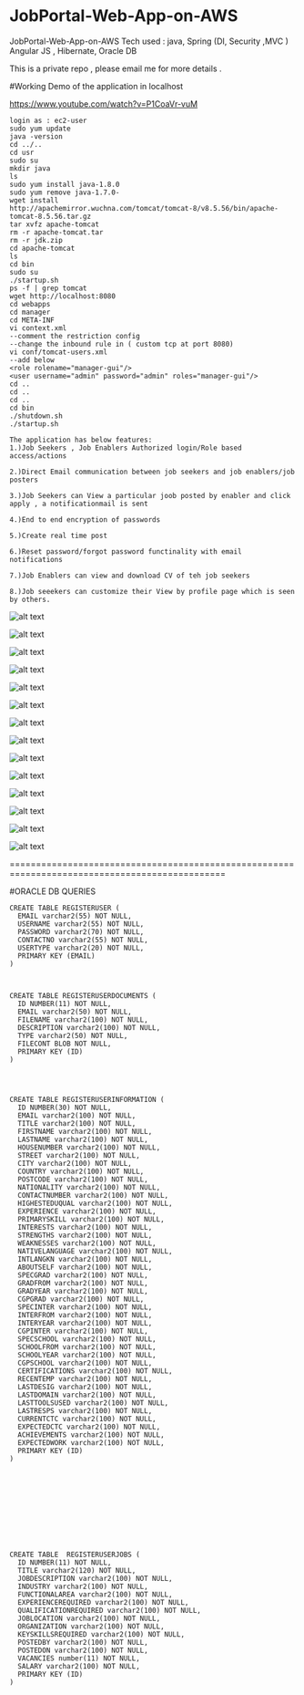 # JobPortal-Web-App-on-AWS
JobPortal-Web-App-on-AWS  Tech used : java, Spring (DI, Security ,MVC ) Angular JS , Hibernate, Oracle DB

This is a private repo , please email me for more details .

#Working Demo of the application in localhost 

https://www.youtube.com/watch?v=P1CoaVr-vuM


```
login as : ec2-user
sudo yum update
java -version
cd ../..
cd usr
sudo su
mkdir java
ls
sudo yum install java-1.8.0
sudo yum remove java-1.7.0-
wget install 
http://apachemirror.wuchna.com/tomcat/tomcat-8/v8.5.56/bin/apache-tomcat-8.5.56.tar.gz
tar xvfz apache-tomcat
rm -r apache-tomcat.tar
rm -r jdk.zip
cd apache-tomcat
ls
cd bin
sudo su
./startup.sh
ps -f | grep tomcat
wget http://localhost:8080
cd webapps
cd manager
cd META-INF
vi context.xml
--comment the restriction config
--change the inbound rule in ( custom tcp at port 8080)
vi conf/tomcat-users.xml
--add below
<role rolename="manager-gui"/>
<user username="admin" password="admin" roles="manager-gui"/>
cd ..
cd ..
cd ..
cd bin
./shutdown.sh
./startup.sh
```

```
The application has below features:
1.)Job Seekers , Job Enablers Authorized login/Role based access/actions

2.)Direct Email communication between job seekers and job enablers/job posters

3.)Job Seekers can View a particular joob posted by enabler and click apply , a notificationmail is sent

4.)End to end encryption of passwords

5.)Create real time post 

6.)Reset password/forgot password functinality with email notifications

7.)Job Enablers can view and download CV of teh job seekers

8.)Job seeekers can customize their View by profile page which is seen by others.

```






![alt text](https://github.com/DhanaTontanahal/JobPortal-Web-App-on-AWS/blob/master/viewjob.PNG)


![alt text](https://github.com/DhanaTontanahal/JobPortal-Web-App-on-AWS/blob/master/showinterestinjob.PNG)


![alt text](https://github.com/DhanaTontanahal/JobPortal-Web-App-on-AWS/blob/master/show-interest-by-job-enabler.PNG)



![alt text](https://github.com/DhanaTontanahal/JobPortal-Web-App-on-AWS/blob/master/show-inetrest-ping.PNG)


![alt text](https://github.com/DhanaTontanahal/JobPortal-Web-App-on-AWS/blob/master/searchjobs.PNG)


![alt text](https://github.com/DhanaTontanahal/JobPortal-Web-App-on-AWS/blob/master/recruit.PNG)


![alt text](https://github.com/DhanaTontanahal/JobPortal-Web-App-on-AWS/blob/master/jobportal4.PNG)



![alt text](https://github.com/DhanaTontanahal/JobPortal-Web-App-on-AWS/blob/master/jobportal3.PNG)


![alt text](https://github.com/DhanaTontanahal/JobPortal-Web-App-on-AWS/blob/master/jobportal2.PNG)


![alt text](https://github.com/DhanaTontanahal/JobPortal-Web-App-on-AWS/blob/master/jobportal1.PNG)



![alt text](https://github.com/DhanaTontanahal/JobPortal-Web-App-on-AWS/blob/master/jobportal-register.PNG)


![alt text](https://github.com/DhanaTontanahal/JobPortal-Web-App-on-AWS/blob/master/jobporatl5.PNG)


![alt text](https://github.com/DhanaTontanahal/JobPortal-Web-App-on-AWS/blob/master/applyjob--notifybyemail.PNG)


![alt text](https://github.com/DhanaTontanahal/JobPortal-Web-App-on-AWS/blob/master/vire-profile.PNG)





















===============================================================================================

#ORACLE DB QUERIES
```
CREATE TABLE REGISTERUSER (
  EMAIL varchar2(55) NOT NULL,
  USERNAME varchar2(55) NOT NULL,
  PASSWORD varchar2(70) NOT NULL,
  CONTACTNO varchar2(55) NOT NULL,
  USERTYPE varchar2(20) NOT NULL,
  PRIMARY KEY (EMAIL)
)



CREATE TABLE REGISTERUSERDOCUMENTS (
  ID NUMBER(11) NOT NULL,
  EMAIL varchar2(50) NOT NULL,
  FILENAME varchar2(100) NOT NULL,
  DESCRIPTION varchar2(100) NOT NULL,
  TYPE varchar2(50) NOT NULL,
  FILECONT BLOB NOT NULL,
  PRIMARY KEY (ID)
) 




CREATE TABLE REGISTERUSERINFORMATION (
  ID NUMBER(30) NOT NULL,
  EMAIL varchar2(100) NOT NULL,
  TITLE varchar2(100) NOT NULL,
  FIRSTNAME varchar2(100) NOT NULL,
  LASTNAME varchar2(100) NOT NULL,
  HOUSENUMBER varchar2(100) NOT NULL,
  STREET varchar2(100) NOT NULL,
  CITY varchar2(100) NOT NULL,
  COUNTRY varchar2(100) NOT NULL,
  POSTCODE varchar2(100) NOT NULL,
  NATIONALITY varchar2(100) NOT NULL,
  CONTACTNUMBER varchar2(100) NOT NULL,
  HIGHESTEDUQUAL varchar2(100) NOT NULL,
  EXPERIENCE varchar2(100) NOT NULL,
  PRIMARYSKILL varchar2(100) NOT NULL,
  INTERESTS varchar2(100) NOT NULL,
  STRENGTHS varchar2(100) NOT NULL,
  WEAKNESSES varchar2(100) NOT NULL,
  NATIVELANGUAGE varchar2(100) NOT NULL,
  INTLANGKN varchar2(100) NOT NULL,
  ABOUTSELF varchar2(100) NOT NULL,
  SPECGRAD varchar2(100) NOT NULL,
  GRADFROM varchar2(100) NOT NULL,
  GRADYEAR varchar2(100) NOT NULL,
  CGPGRAD varchar2(100) NOT NULL,
  SPECINTER varchar2(100) NOT NULL,
  INTERFROM varchar2(100) NOT NULL,
  INTERYEAR varchar2(100) NOT NULL,
  CGPINTER varchar2(100) NOT NULL,
  SPECSCHOOL varchar2(100) NOT NULL,
  SCHOOLFROM varchar2(100) NOT NULL,
  SCHOOLYEAR varchar2(100) NOT NULL,
  CGPSCHOOL varchar2(100) NOT NULL,
  CERTIFICATIONS varchar2(100) NOT NULL,
  RECENTEMP varchar2(100) NOT NULL,
  LASTDESIG varchar2(100) NOT NULL,
  LASTDOMAIN varchar2(100) NOT NULL,
  LASTTOOLSUSED varchar2(100) NOT NULL,
  LASTRESPS varchar2(100) NOT NULL,
  CURRENTCTC varchar2(100) NOT NULL,
  EXPECTEDCTC varchar2(100) NOT NULL,
  ACHIEVEMENTS varchar2(100) NOT NULL,
  EXPECTEDWORK varchar2(100) NOT NULL,
  PRIMARY KEY (ID)
) 











CREATE TABLE  REGISTERUSERJOBS (
  ID NUMBER(11) NOT NULL,
  TITLE varchar2(120) NOT NULL,
  JOBDESCRIPTION varchar2(100) NOT NULL,
  INDUSTRY varchar2(100) NOT NULL,
  FUNCTIONALAREA varchar2(100) NOT NULL,
  EXPERIENCEREQUIRED varchar2(100) NOT NULL,
  QUALIFICATIONREQUIRED varchar2(100) NOT NULL,
  JOBLOCATION varchar2(100) NOT NULL,
  ORGANIZATION varchar2(100) NOT NULL,
  KEYSKILLSREQUIRED varchar2(100) NOT NULL,
  POSTEDBY varchar2(100) NOT NULL,
  POSTEDON varchar2(100) NOT NULL,
  VACANCIES number(11) NOT NULL,
  SALARY varchar2(100) NOT NULL,
  PRIMARY KEY (ID)
) 


```
